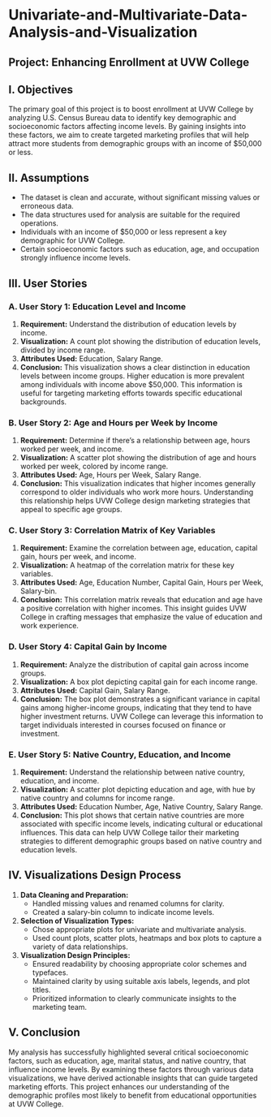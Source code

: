 # Univariate-and-Multivariate-Data-Analysis-and-Visualization

## Project: Enhancing Enrollment at UVW College

## I. Objectives
The primary goal of this project is to boost enrollment at UVW College by analyzing U.S. Census Bureau data to identify key demographic and socioeconomic factors affecting income levels. By gaining insights into these factors, we aim to create targeted marketing profiles that will help attract more students from demographic groups with an income of $50,000 or less.

## II. Assumptions

- The dataset is clean and accurate, without significant missing values or erroneous data.
- The data structures used for analysis are suitable for the required operations.
- Individuals with an income of $50,000 or less represent a key demographic for UVW College.
- Certain socioeconomic factors such as education, age, and occupation strongly influence income levels.

## III. User Stories

### A. User Story 1: Education Level and Income
1. **Requirement:** Understand the distribution of education levels by income.
2. **Visualization:** A count plot showing the distribution of education levels, divided by income range.
3. **Attributes Used:** Education, Salary Range.
4. **Conclusion:** This visualization shows a clear distinction in education levels between income groups. Higher education is more prevalent among individuals with income above $50,000. This information is useful for targeting marketing efforts towards specific educational backgrounds.

### B. User Story 2: Age and Hours per Week by Income
1. **Requirement:** Determine if there’s a relationship between age, hours worked per week, and income.
2. **Visualization:** A scatter plot showing the distribution of age and hours worked per week, colored by income range.
3. **Attributes Used:** Age, Hours per Week, Salary Range.
4. **Conclusion:** This visualization indicates that higher incomes generally correspond to older individuals who work more hours. Understanding this relationship helps UVW College design marketing strategies that appeal to specific age groups.

### C. User Story 3: Correlation Matrix of Key Variables
1. **Requirement:** Examine the correlation between age, education, capital gain, hours per week, and income.
2. **Visualization:** A heatmap of the correlation matrix for these key variables.
3. **Attributes Used:** Age, Education Number, Capital Gain, Hours per Week, Salary-bin.
4. **Conclusion:** This correlation matrix reveals that education and age have a positive correlation with higher incomes. This insight guides UVW College in crafting messages that emphasize the value of education and work experience.

### D. User Story 4: Capital Gain by Income
1. **Requirement:** Analyze the distribution of capital gain across income groups.
2. **Visualization:** A box plot depicting capital gain for each income range.
3. **Attributes Used:** Capital Gain, Salary Range.
4. **Conclusion:** The box plot demonstrates a significant variance in capital gains among higher-income groups, indicating that they tend to have higher investment returns. UVW College can leverage this information to target individuals interested in courses focused on finance or investment.

### E. User Story 5: Native Country, Education, and Income
1. **Requirement:** Understand the relationship between native country, education, and income.
2. **Visualization:** A scatter plot depicting education and age, with hue by native country and columns for income range.
3. **Attributes Used:** Education Number, Age, Native Country, Salary Range.
4. **Conclusion:** This plot shows that certain native countries are more associated with specific income levels, indicating cultural or educational influences. This data can help UVW College tailor their marketing strategies to different demographic groups based on native country and education levels.

## IV. Visualizations Design Process
1. **Data Cleaning and Preparation:**
   - Handled missing values and renamed columns for clarity.
   - Created a salary-bin column to indicate income levels.
2. **Selection of Visualization Types:**
   - Chose appropriate plots for univariate and multivariate analysis.
   - Used count plots, scatter plots, heatmaps and box plots to capture a variety of data relationships.
3. **Visualization Design Principles:**
   - Ensured readability by choosing appropriate color schemes and typefaces.
   - Maintained clarity by using suitable axis labels, legends, and plot titles.
   - Prioritized information to clearly communicate insights to the marketing team.

## V. Conclusion
My analysis has successfully highlighted several critical socioeconomic factors, such as education, age, marital status, and native country, that influence income levels. By examining these factors through various data visualizations, we have derived actionable insights that can guide targeted marketing efforts. This project enhances our understanding of the demographic profiles most likely to benefit from educational opportunities at UVW College.


